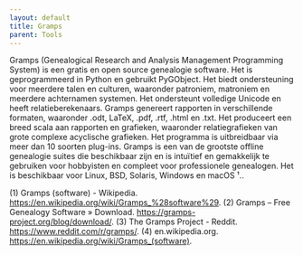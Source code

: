 ```yaml
---
layout: default
title: Gramps
parent: Tools
---
```


Gramps (Genealogical Research and Analysis Management Programming System) is een gratis en open source genealogie software. Het is geprogrammeerd in Python en gebruikt PyGObject. Het biedt ondersteuning voor meerdere talen en culturen, waaronder patroniem, matroniem en meerdere achternamen systemen. Het ondersteunt volledige Unicode en heeft relatieberekenaars. Gramps genereert rapporten in verschillende formaten, waaronder .odt, LaTeX, .pdf, .rtf, .html en .txt. Het produceert een breed scala aan rapporten en grafieken, waaronder relatiegrafieken van grote complexe acyclische grafieken. Het programma is uitbreidbaar via meer dan 10 soorten plug-ins. Gramps is een van de grootste offline genealogie suites die beschikbaar zijn en is intuïtief en gemakkelijk te gebruiken voor hobbyisten en compleet voor professionele genealogen. Het is beschikbaar voor Linux, BSD, Solaris, Windows en macOS ¹..

(1) Gramps (software) - Wikipedia. https://en.wikipedia.org/wiki/Gramps_%28software%29.
(2) Gramps – Free Genealogy Software » Download. https://gramps-project.org/blog/download/.
(3) The Gramps Project - Reddit. https://www.reddit.com/r/gramps/.
(4) en.wikipedia.org. https://en.wikipedia.org/wiki/Gramps_(software).